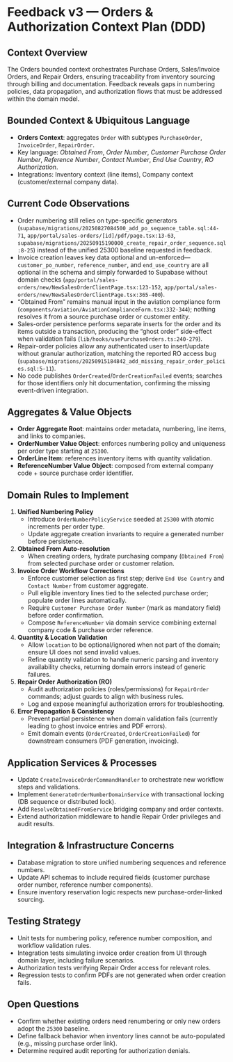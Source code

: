 # Feedback v3 — Orders & Authorization Context Plan (DDD)

## Context Overview
The Orders bounded context orchestrates Purchase Orders, Sales/Invoice Orders, and Repair Orders, ensuring traceability from inventory sourcing through billing and documentation. Feedback reveals gaps in numbering policies, data propagation, and authorization flows that must be addressed within the domain model.

## Bounded Context & Ubiquitous Language
- **Orders Context**: aggregates `Order` with subtypes `PurchaseOrder`, `InvoiceOrder`, `RepairOrder`.
- Key language: *Obtained From*, *Order Number*, *Customer Purchase Order Number*, *Reference Number*, *Contact Number*, *End Use Country*, *RO Authorization*.
- Integrations: Inventory context (line items), Company context (customer/external company data).

## Current Code Observations
- Order numbering still relies on type-specific generators (`supabase/migrations/20250827084500_add_po_sequence_table.sql:44-71`, `app/portal/sales-orders/[id]/pdf/page.tsx:13-63`, `supabase/migrations/20250915190000_create_repair_order_sequence.sql:8-25`) instead of the unified 25300 baseline requested in feedback.
- Invoice creation leaves key data optional and un-enforced—`customer_po_number`, `reference_number`, and `end_use_country` are all optional in the schema and simply forwarded to Supabase without domain checks (`app/portal/sales-orders/new/NewSalesOrderClientPage.tsx:123-152`, `app/portal/sales-orders/new/NewSalesOrderClientPage.tsx:365-400`).
- “Obtained From” remains manual input in the aviation compliance form (`components/aviation/AviationComplianceForm.tsx:332-344`); nothing resolves it from a source purchase order or customer entity.
- Sales-order persistence performs separate inserts for the order and its items outside a transaction, producing the “ghost order” side-effect when validation fails (`lib/hooks/usePurchaseOrders.ts:240-279`).
- Repair-order policies allow any authenticated user to insert/update without granular authorization, matching the reported RO access bug (`supabase/migrations/20250915184842_add_missing_repair_order_policies.sql:5-11`).
- No code publishes `OrderCreated`/`OrderCreationFailed` events; searches for those identifiers only hit documentation, confirming the missing event-driven integration.

## Aggregates & Value Objects
- **Order Aggregate Root**: maintains order metadata, numbering, line items, and links to companies.
- **OrderNumber Value Object**: enforces numbering policy and uniqueness per order type starting at `25300`.
- **OrderLine Item**: references inventory items with quantity validation.
- **ReferenceNumber Value Object**: composed from external company code + source purchase order identifier.

## Domain Rules to Implement
1. **Unified Numbering Policy**
   - Introduce `OrderNumberPolicyService` seeded at `25300` with atomic increments per order type.
   - Update aggregate creation invariants to require a generated number before persistence.
2. **Obtained From Auto-resolution**
   - When creating orders, hydrate purchasing company (`Obtained From`) from selected purchase order or customer relation.
3. **Invoice Order Workflow Corrections**
   - Enforce customer selection as first step; derive `End Use Country` and `Contact Number` from customer aggregate.
   - Pull eligible inventory lines tied to the selected purchase order; populate order lines automatically.
   - Require `Customer Purchase Order Number` (mark as mandatory field) before order confirmation.
   - Compose `ReferenceNumber` via domain service combining external company code & purchase order reference.
4. **Quantity & Location Validation**
   - Allow `location` to be optional/ignored when not part of the domain; ensure UI does not send invalid values.
   - Refine quantity validation to handle numeric parsing and inventory availability checks, returning domain errors instead of generic failures.
5. **Repair Order Authorization (RO)**
   - Audit authorization policies (roles/permissions) for `RepairOrder` commands; adjust guards to align with business rules.
   - Log and expose meaningful authorization errors for troubleshooting.
6. **Error Propagation & Consistency**
   - Prevent partial persistence when domain validation fails (currently leading to ghost invoice entries and PDF errors).
   - Emit domain events (`OrderCreated`, `OrderCreationFailed`) for downstream consumers (PDF generation, invoicing).

## Application Services & Processes
- Update `CreateInvoiceOrderCommandHandler` to orchestrate new workflow steps and validations.
- Implement `GenerateOrderNumberDomainService` with transactional locking (DB sequence or distributed lock).
- Add `ResolveObtainedFromService` bridging company and order contexts.
- Extend authorization middleware to handle Repair Order privileges and audit results.

## Integration & Infrastructure Concerns
- Database migration to store unified numbering sequences and reference numbers.
- Update API schemas to include required fields (customer purchase order number, reference number components).
- Ensure inventory reservation logic respects new purchase-order-linked sourcing.

## Testing Strategy
- Unit tests for numbering policy, reference number composition, and workflow validation rules.
- Integration tests simulating invoice order creation from UI through domain layer, including failure scenarios.
- Authorization tests verifying Repair Order access for relevant roles.
- Regression tests to confirm PDFs are not generated when order creation fails.

## Open Questions
- Confirm whether existing orders need renumbering or only new orders adopt the `25300` baseline.
- Define fallback behavior when inventory lines cannot be auto-populated (e.g., missing purchase order link).
- Determine required audit reporting for authorization denials.
